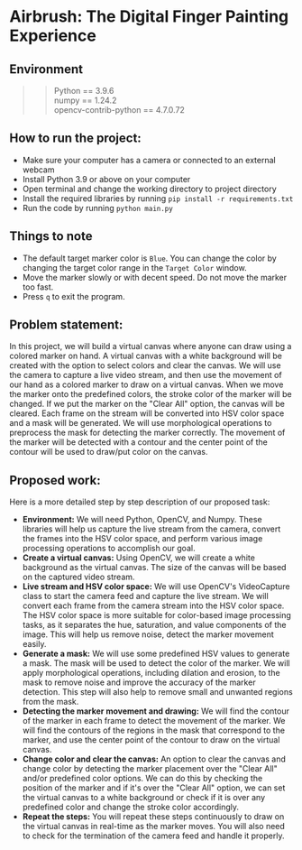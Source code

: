 # Airbrush: The Digital Finger Painting Experience

## Environment
>> Python == 3.9.6  
>> numpy == 1.24.2  
>> opencv-contrib-python == 4.7.0.72       


## How to run the project: 
- Make sure your computer has a camera or connected to an external webcam
- Install Python 3.9 or above on your computer
- Open terminal and change the working directory to project directory
- Install the required libraries by running `pip install -r requirements.txt`
- Run the code by running `python main.py`


## Things to note
- The default target marker color is `Blue`. You can change the color by changing the target color range in the `Target Color` window.
- Move the marker slowly or with decent speed. Do not move the marker too fast.
- Press `q` to exit the program.


## Problem statement: 
In this project, we will build a virtual canvas where anyone can draw using
a colored marker on hand. A virtual canvas with a white background will be created with the
option to select colors and clear the canvas. We will use the camera to capture a live video
stream, and then use the movement of our hand as a colored marker to draw on a
virtual canvas. When we move the marker onto the predefined colors, the stroke color of the
marker will be changed. If we put the marker on the "Clear All" option, the canvas will be
cleared. Each frame on the stream will be converted into HSV color space and a mask will be
generated. We will use morphological operations to preprocess the mask for detecting the
marker correctly. The movement of the marker will be detected with a contour and the center
point of the contour will be used to draw/put color on the canvas.

## Proposed work: 
Here is a more detailed step by step description of our proposed task:
- **Environment:** We will need Python, OpenCV, and Numpy. These libraries will help us
capture the live stream from the camera, convert the frames into the HSV color space,
and perform various image processing operations to accomplish our goal.
- **Create a virtual canvas:** Using OpenCV, we will create a white background as the virtual
canvas. The size of the canvas will be based on the captured video stream.
- **Live stream and HSV color space:** We will use OpenCV's VideoCapture class to start the
camera feed and capture the live stream. We will convert each frame from the camera
stream into the HSV color space. The HSV color space is more suitable for color-based
image processing tasks, as it separates the hue, saturation, and value components of the
image. This will help us remove noise, detect the marker movement easily.
- **Generate a mask:** We will use some predefined HSV values to generate a mask. The
mask will be used to detect the color of the marker. We will apply morphological
operations, including dilation and erosion, to the mask to remove noise and improve the
accuracy of the marker detection. This step will also help to remove small and unwanted
regions from the mask.
- **Detecting the marker movement and drawing:** We will find the contour of the marker in
each frame to detect the movement of the marker. We will find the contours of the
regions in the mask that correspond to the marker, and use the center point of the
contour to draw on the virtual canvas.
- **Change color and clear the canvas:** An option to clear the canvas and change color by
detecting the marker placement over the "Clear All" and/or predefined color options.
We can do this by checking the position of the marker and if it's over the "Clear All"
option, we can set the virtual canvas to a white background or check if it is over any
predefined color and change the stroke color accordingly.
- **Repeat the steps:** You will repeat these steps continuously to draw on the virtual canvas
in real-time as the marker moves. You will also need to check for the termination of the
camera feed and handle it properly.